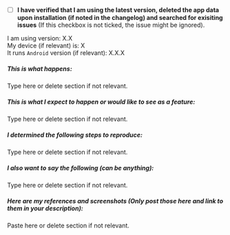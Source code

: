 - [ ] **I have verified that I am using the latest version, deleted the app data upon installation (if noted in the changelog) and searched for exisiting issues** (If this checkbox is not ticked, the issue might be ignored).

I am using version: X.X  
My device (if relevant) is: X  
It runs `Android` version (if relevant): X.X.X  

##### This is what happens:

Type here or delete section if not relevant.

##### This is what I expect to happen or would like to see as a feature:

Type here or delete section if not relevant.

##### I determined the following steps to reproduce:

Type here or delete section if not relevant.

##### I also want to say the following (can be anything):

Type here or delete section if not relevant.

##### Here are my references and screenshots (Only post those here and link to them in your description):

Paste here or delete section if not relevant.

